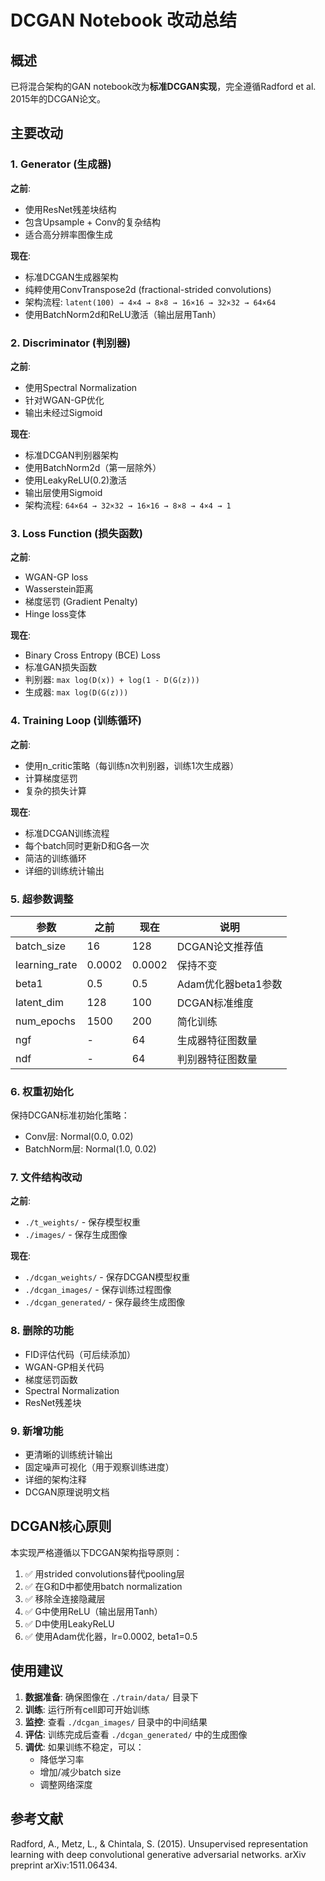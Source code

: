 # DCGAN Notebook 改动总结

## 概述
已将混合架构的GAN notebook改为**标准DCGAN实现**，完全遵循Radford et al. 2015年的DCGAN论文。

## 主要改动

### 1. Generator (生成器)
**之前**: 
- 使用ResNet残差块结构
- 包含Upsample + Conv的复杂结构
- 适合高分辨率图像生成

**现在**: 
- 标准DCGAN生成器架构
- 纯粹使用ConvTranspose2d (fractional-strided convolutions)
- 架构流程: `latent(100) → 4×4 → 8×8 → 16×16 → 32×32 → 64×64`
- 使用BatchNorm2d和ReLU激活（输出层用Tanh）

### 2. Discriminator (判别器)
**之前**: 
- 使用Spectral Normalization
- 针对WGAN-GP优化
- 输出未经过Sigmoid

**现在**: 
- 标准DCGAN判别器架构
- 使用BatchNorm2d（第一层除外）
- 使用LeakyReLU(0.2)激活
- 输出层使用Sigmoid
- 架构流程: `64×64 → 32×32 → 16×16 → 8×8 → 4×4 → 1`

### 3. Loss Function (损失函数)
**之前**: 
- WGAN-GP loss
- Wasserstein距离
- 梯度惩罚 (Gradient Penalty)
- Hinge loss变体

**现在**: 
- Binary Cross Entropy (BCE) Loss
- 标准GAN损失函数
- 判别器: `max log(D(x)) + log(1 - D(G(z)))`
- 生成器: `max log(D(G(z)))`

### 4. Training Loop (训练循环)
**之前**: 
- 使用n_critic策略（每训练n次判别器，训练1次生成器）
- 计算梯度惩罚
- 复杂的损失计算

**现在**: 
- 标准DCGAN训练流程
- 每个batch同时更新D和G各一次
- 简洁的训练循环
- 详细的训练统计输出

### 5. 超参数调整
| 参数 | 之前 | 现在 | 说明 |
|------|------|------|------|
| batch_size | 16 | 128 | DCGAN论文推荐值 |
| learning_rate | 0.0002 | 0.0002 | 保持不变 |
| beta1 | 0.5 | 0.5 | Adam优化器beta1参数 |
| latent_dim | 128 | 100 | DCGAN标准维度 |
| num_epochs | 1500 | 200 | 简化训练 |
| ngf | - | 64 | 生成器特征图数量 |
| ndf | - | 64 | 判别器特征图数量 |

### 6. 权重初始化
保持DCGAN标准初始化策略：
- Conv层: Normal(0.0, 0.02)
- BatchNorm层: Normal(1.0, 0.02)

### 7. 文件结构改动
**之前**:
- `./t_weights/` - 保存模型权重
- `./images/` - 保存生成图像

**现在**:
- `./dcgan_weights/` - 保存DCGAN模型权重
- `./dcgan_images/` - 保存训练过程图像
- `./dcgan_generated/` - 保存最终生成图像

### 8. 删除的功能
- FID评估代码（可后续添加）
- WGAN-GP相关代码
- 梯度惩罚函数
- Spectral Normalization
- ResNet残差块

### 9. 新增功能
- 更清晰的训练统计输出
- 固定噪声可视化（用于观察训练进度）
- 详细的架构注释
- DCGAN原理说明文档

## DCGAN核心原则

本实现严格遵循以下DCGAN架构指导原则：

1. ✅ 用strided convolutions替代pooling层
2. ✅ 在G和D中都使用batch normalization
3. ✅ 移除全连接隐藏层
4. ✅ G中使用ReLU（输出层用Tanh）
5. ✅ D中使用LeakyReLU
6. ✅ 使用Adam优化器，lr=0.0002, beta1=0.5

## 使用建议

1. **数据准备**: 确保图像在 `./train/data/` 目录下
2. **训练**: 运行所有cell即可开始训练
3. **监控**: 查看 `./dcgan_images/` 目录中的中间结果
4. **评估**: 训练完成后查看 `./dcgan_generated/` 中的生成图像
5. **调优**: 如果训练不稳定，可以：
   - 降低学习率
   - 增加/减少batch size
   - 调整网络深度

## 参考文献

Radford, A., Metz, L., & Chintala, S. (2015). Unsupervised representation learning with deep convolutional generative adversarial networks. arXiv preprint arXiv:1511.06434.
